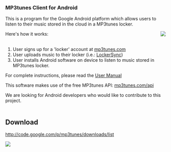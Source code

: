### MP3tunes Client for Android ###

This is a program for the Google Android platform which allows users to listen to their music stored in the cloud in a MP3tunes locker.

<img src='http://i133.photobucket.com/albums/q41/mp3tunes/mail_illus2.png' align='right'>

Here's how it works:<br>
<br>
<ol><li>User signs up for a 'locker' account at <a href='http://www.mp3tunes.com'>mp3tunes.com</a>
</li><li>User uploads music  to their locker (i.e.: <a href='http://www.mp3tunes.com/downloads'>LockerSync</a>)<br>
</li><li>User installs Android software on device to listen to music stored in MP3tunes locker.</li></ol>

For complete instructions, please read the <a href='http://code.google.com/p/mp3tunes/wiki/UserManual'>User Manual</a>

This software makes use of the free MP3tunes API: <a href='http://mp3tunes.com/api'>mp3tunes.com/api</a>

We are looking for Android developers who would like to contribute to this project.<br>
<br>
<h2>Download</h2>

<a href='http://code.google.com/p/mp3tunes/downloads/list'>http://code.google.com/p/mp3tunes/downloads/list</a>

<img src='http://i133.photobucket.com/albums/q41/mp3tunes/chart-2.png' />